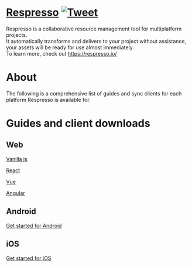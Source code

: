# [Respresso](https://respresso.io) [![Tweet](https://img.shields.io/twitter/url/http/shields.io.svg?style=social)](https://twitter.com/intent/tweet?text=Respresso%20handles%20your%20digital%20assets%20so%20you%20don%E2%80%99t%20have%20to&url=https://respresso.io&via=respresso_io&hashtags=developer,tool,localization,image,resources,digital-assets,convert,automation) 
Respresso is a collaborative resource management tool for multiplatform projects.   
It automatically transforms and delivers to your project without assistance, your assets will be ready for use almost immediately.  
To learn more, check out https://respresso.io/ 

# About
The following is a comprehensive list of guides and sync clients for each platform Respresso is available for.

# Guides and client downloads

## Web
[Vanilla js](https://github.com/pontehu/respresso-vanilla)

[React](https://github.com/pontehu/respresso-react)

[Vue](https://github.com/pontehu/respresso-vue)

[Angular](https://github.com/pontehu/respresso-angular)

## Android
[Get started for Android](https://github.com/pontehu/respresso-client-android)

## iOS
[Get started for iOS](https://github.com/pontehu/respresso-client-ios)
